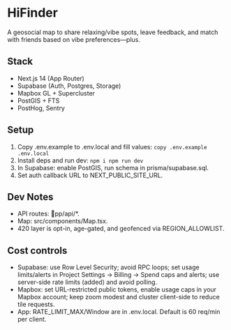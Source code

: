 # HiFinder

A geosocial map to share relaxing/vibe spots, leave feedback, and match with friends based on vibe preferences—plus.

## Stack
- Next.js 14 (App Router)
- Supabase (Auth, Postgres, Storage)
- Mapbox GL + Supercluster
- PostGIS + FTS
- PostHog, Sentry

## Setup
1. Copy .env.example to .env.local and fill values:
`
copy .env.example .env.local
`
2. Install deps and run dev:
`
npm i
npm run dev
`
3. In Supabase: enable PostGIS, run schema in prisma/supabase.sql.
4. Set auth callback URL to NEXT_PUBLIC_SITE_URL.

## Dev Notes
- API routes: pp/api/*.
- Map: src/components/Map.tsx.
- 420 layer is opt-in, age-gated, and geofenced via REGION_ALLOWLIST.

## Cost controls
- Supabase: use Row Level Security; avoid RPC loops; set usage limits/alerts in Project Settings → Billing → Spend caps and alerts; use server-side rate limits (added) and avoid polling.
- Mapbox: set URL-restricted public tokens, enable usage caps in your Mapbox account; keep zoom modest and cluster client-side to reduce tile requests.
- App: RATE_LIMIT_MAX/Window are in .env.local. Default is 60 req/min per client.
